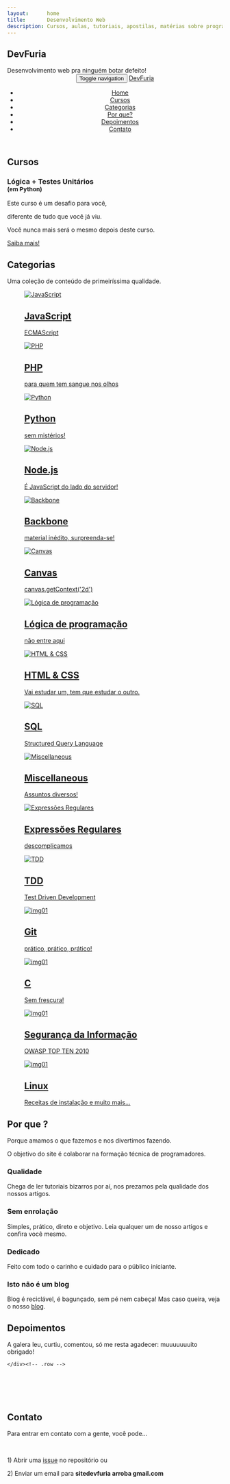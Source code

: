 ```yaml
---
layout:      home
title:       Desenvolvimento Web
description: Cursos, aulas, tutoriais, apostilas, matérias sobre programação web!
---
```



<!-- Home start -->
<section id="home" class="pfblock-image screen-height">
    <div class="home-overlay"></div>
    <div class="intro">
        <h1>DevFuria</h1>
        <div class="start">Desenvolvimento web pra ninguém botar defeito!</div>
    </div>
    <a href="#cursos">
        <div class="scroll-down">
            <span>
                <i class="fa fa-angle-down fa-2x"></i>
            </span>
        </div>
    </a>
</section>

<header class="header">
    <nav class="navbar navbar-custom" role="navigation">
        <div class="container">
            <div class="navbar-header">
                <button type="button" class="navbar-toggle" data-toggle="collapse" data-target="#custom-collapse">
                    <span class="sr-only">Toggle navigation</span>
                    <span class="icon-bar"></span>
                    <span class="icon-bar"></span>
                    <span class="icon-bar"></span>
                </button>
                <a class="navbar-" href="{{ base_url() }}">DevFuria</a>
            </div>
            <div class="collapse navbar-collapse" id="custom-collapse">
                <ul class="nav navbar-nav navbar-right">
                    <li><a href="#home">Home</a></li>
                    <li><a href="#cursos">Cursos</a></li>
                    <li><a href="#categorias">Categorias</a></li>
                    <li><a href="#razao">Por que?</a></li>
                    <li><a href="#depoimentos">Depoimentos</a></li>
                    <li><a href="#contato">Contato</a></li>
                </ul>
            </div>
        </div><!-- .container -->
    </nav>
</header>

<!-- Cursos -->
<section id="cursos" class="pfblock pfblock-gray">
    <div class="container">
        <div class="row">
            <div class="col-sm-6 col-sm-offset-3">
                <div class="pfblock-header wow fadeInUp">
                    <h2 class="pfblock-title">Cursos</h2>
                    <div class="pfblock-line"></div>
                </div>
            </div>
        </div><!-- .row -->
        <div class="row">
            <div class="col-sm-4">
                <div class="pfblock-header wow fadeInUp">
<!--                     <h3 class="pfblock-title">Other</h3>
                    <p>Estão aberta as matrículas para a 2 edição do curso de <strong>Lógica de Programação Aliada a Testes Unitários</strong>.</p>
                    <p><a class="btn btn-primary" href="{{ base_url() }}/cursos/logica-de-programacao-aliada-a-testes-unitarios-proxima-edicao/?utm_source=devfuria.com.br&utm_campaign=matriculas&utm_medium=home-page" role="button">Eu quero!!!</a></p> -->
                </div>
            </div>
            <div class="col-sm-4">
                <div class="pfblock-header wow fadeInUp">
                    <h3 class="pfblock-title">Lógica + Testes Unitários <br /><small>(em Python)</small></h3>
                    <p>Este curso é um desafio para você,</p>
                    <p>diferente de tudo que você já viu.</p>
                    <p>Você nunca mais será o mesmo depois deste curso.</p>
                    <p><a class="btn btn-primary" href="{{ base_url() }}/cursos/logica-de-programacao-aliada-a-testes-unitarios-proxima-edicao/?utm_source=devfuria.com.br&utm_campaign=matriculas&utm_medium=home-page" role="button">Saiba mais!</a></p>
                    <!-- <p><a class="btn btn-danger" href="{{ base_url() }}/cursos/logica-de-programacao-aliada-a-testes-unitarios/" role="button">Só para os corajosos!!!</a></p> -->
                </div>
            </div>
            <div class="col-sm-4">
                <div class="pfblock-header wow fadeInUp">
<!--                     <h3 class="pfblock-title">Cursos</h3>
                    <p>Estão aberta as matrículas para a 2 edição do curso de <strong>Lógica de Programação Aliada a Testes Unitários</strong>.</p>
                    <p><a class="btn btn-primary" href="{{ base_url() }}/cursos/logica-de-programacao-aliada-a-testes-unitarios-proxima-edicao/?utm_source=devfuria.com.br&utm_campaign=matriculas&utm_medium=home-page" role="button">Eu quero!!!</a></p> -->
                </div>
            </div>
        </div><!-- .row -->
    </div><!-- .contaier -->


</section>

<!-- Categorias -->
<section id="categorias" class="pfblock">
    <div class="container">
        <div class="row">
            <div class="col-sm-6 col-sm-offset-3">
                <div class="pfblock-header wow fadeInUp">
                    <h2 class="pfblock-title">Categorias</h2>
                    <div class="pfblock-line"></div>
                    <div class="pfblock-subtitle">
                        Uma coleção de conteúdo de primeiríssima qualidade.
                    </div>
                </div>
            </div>
        </div><!-- .row -->
        <div class="row">
            <div class="col-xs-12 col-sm-4 col-md-4">
                <div class="grid wow zoomIn">
                    <a href="javascript/">
                        <figure class="effect-bubba">
                            <img src="{{ base_url() }}/app/templates/clean/images/itens-azuis.png" alt="JavaScript"/>
                            <figcaption>
                                <h2>JavaScript</h2>
                                <p>ECMAScript</p>
                            </figcaption>
                        </figure>
                    </a>
                </div>
            </div>
            <div class="col-xs-12 col-sm-4 col-md-4">
                <div class="grid wow zoomIn">
                    <a href="php/">
                        <figure class="effect-bubba">
                            <img src="{{ base_url() }}/app/templates/clean/images/itens-azuis.png" alt="PHP"/>
                            <figcaption>
                                <h2>PHP</h2>
                                <p>para quem tem sangue nos olhos</p>
                            </figcaption>
                        </figure>
                    </a>
                </div>
            </div>
            <div class="col-xs-12 col-sm-4 col-md-4">
                <div class="grid wow zoomIn">
                    <a href="python/">
                        <figure class="effect-bubba">
                            <img src="{{ base_url() }}/app/templates/clean/images/itens-azuis.png" alt="Python"/>
                            <figcaption>
                                <h2>Python</h2>
                                <p>sem mistérios!</p>
                            </figcaption>
                        </figure>
                    </a>
                </div>
            </div>
            <div class="col-xs-12 col-sm-4 col-md-4">
                <div class="grid wow zoomIn">
                    <a href="node.js/">
                        <figure class="effect-bubba">
                            <img src="{{ base_url() }}/app/templates/clean/images/itens-azuis.png" alt="Node.js"/>
                            <figcaption>
                                <h2>Node.js</h2>
                                <p>É JavaScript do lado do servidor!</p>
                            </figcaption>
                        </figure>
                    </a>
                </div>
            </div>
            <div class="col-xs-12 col-sm-4 col-md-4">
                <div class="grid wow zoomIn">
                    <a href="backbone/">
                        <figure class="effect-bubba">
                            <img src="{{ base_url() }}/app/templates/clean/images/itens-azuis.png" alt="Backbone"/>
                            <figcaption>
                                <h2>Backbone</h2>
                                <p>material inédito, surpreenda-se!</p>
                            </figcaption>
                        </figure>
                    </a>
                </div>
            </div>
            <div class="col-xs-12 col-sm-4 col-md-4">
                <div class="grid wow zoomIn">
                    <a href="html-canvas/">
                        <figure class="effect-bubba">
                            <img src="{{ base_url() }}/app/templates/clean/images/itens-azuis.png" alt="Canvas"/>
                            <figcaption>
                                <h2>Canvas</h2>
                                <p>canvas.getContext('2d')</p>
                            </figcaption>
                        </figure>
                    </a>
                </div>
            </div>
            <div class="col-xs-12 col-sm-4 col-md-4">
                <div class="grid wow zoomIn">
                    <a href="logica-de-programacao/">
                        <figure class="effect-bubba">
                            <img src="{{ base_url() }}/app/templates/clean/images/itens-vermelhos.png" alt="Lógica de programação"/>
                            <figcaption>
                                <h2>Lógica de programação</h2>
                                <p>não entre aqui</p>
                            </figcaption>
                        </figure>
                    </a>
                </div>
            </div>
            <div class="col-xs-12 col-sm-4 col-md-4">
                <div class="grid wow zoomIn">
                    <a href="html-css/">
                        <figure class="effect-bubba">
                            <img src="{{ base_url() }}/app/templates/clean/images/itens-azuis.png" alt="HTML & CSS"/>
                            <figcaption>
                                <h2>HTML & CSS</h2>
                                <p>Vai estudar um, tem que estudar o outro.</p>
                            </figcaption>
                        </figure>
                    </a>
                </div>
            </div>
            <div class="col-xs-12 col-sm-4 col-md-4">
                <div class="grid wow zoomIn">
                    <a href="sql/">
                        <figure class="effect-bubba">
                            <img src="{{ base_url() }}/app/templates/clean/images/itens-azuis.png" alt="SQL"/>
                            <figcaption>
                                <h2>SQL</h2>
                                <p>Structured Query Language</p>
                            </figcaption>
                        </figure>
                    </a>
                </div>
            </div>
            <div class="col-xs-12 col-sm-4 col-md-4">
                <div class="grid wow zoomIn">
                    <a href="misc/">
                        <figure class="effect-bubba">
                            <img src="{{ base_url() }}/app/templates/clean/images/itens-azuis.png" alt="Miscellaneous"/>
                            <figcaption>
                                <h2>Miscellaneous</h2>
                                <p>Assuntos diversos!</p>
                            </figcaption>
                        </figure>
                    </a>
                </div>
            </div>
            <div class="col-xs-12 col-sm-4 col-md-4">
                <div class="grid wow zoomIn">
                    <a href="regex/">
                        <figure class="effect-bubba">
                            <img src="{{ base_url() }}/app/templates/clean/images/itens-azuis.png" alt="Expressões Regulares"/>
                            <figcaption>
                                <h2>Expressões Regulares</h2>
                                <p>descomplicamos</p>
                            </figcaption>
                        </figure>
                    </a>
                </div>
            </div>
            <div class="col-xs-12 col-sm-4 col-md-4">
                <div class="grid wow zoomIn">
                    <a href="tdd/">
                        <figure class="effect-bubba">
                            <img src="{{ base_url() }}/app/templates/clean/images/itens-azuis.png" alt="TDD"/>
                            <figcaption>
                                <h2>TDD</h2>
                                <p>Test Driven Development</p>
                            </figcaption>
                        </figure>
                    </a>
                </div>
            </div>
            <div class="col-xs-12 col-sm-4 col-md-4">
                <div class="grid wow zoomIn">
                    <a href="git/">
                        <figure class="effect-bubba">
                            <img src="{{ base_url() }}/app/templates/clean/images/itens-azuis.png" alt="img01"/>
                            <figcaption>
                                <h2>Git</h2>
                                <p>prático, prático, prático!</p>
                            </figcaption>
                        </figure>
                    </a>
                </div>
            </div>
            <div class="col-xs-12 col-sm-4 col-md-4">
                <div class="grid wow zoomIn">
                    <a href="c/">
                        <figure class="effect-bubba">
                            <img src="{{ base_url() }}/app/templates/clean/images/itens-azuis.png" alt="img01"/>
                            <figcaption>
                                <h2>C</h2>
                                <p>Sem frescura!</p>
                            </figcaption>
                        </figure>
                    </a>
                </div>
            </div>
            <div class="col-xs-12 col-sm-4 col-md-4">
                <div class="grid wow zoomIn">
                    <a href="seguranca-da-informacao/">
                        <figure class="effect-bubba">
                            <img src="{{ base_url() }}/app/templates/clean/images/itens-azuis.png" alt="img01"/>
                            <figcaption>
                                <h2>Segurança da Informação</h2>
                                <p>OWASP TOP TEN 2010</p>
                            </figcaption>
                        </figure>
                    </a>
                </div>
            </div>
            <div class="col-xs-12 col-sm-4 col-md-4">
                <div class="grid wow zoomIn">
                    <a href="linux/">
                        <figure class="effect-bubba">
                            <img src="{{ base_url() }}/app/templates/clean/images/itens-azuis.png" alt="img01"/>
                            <figcaption>
                                <h2>Linux</h2>
                                <p>Receitas de instalação e muito mais...</p>
                            </figcaption>
                        </figure>
                    </a>
                </div>
            </div>
        </div>
    </div><!-- .contaier -->
</section>

<!-- Tá esperando o quê ?
<section class="calltoaction">
    <div class="container">
        <div class="row">
            <div class="col-md-12 col-lg-12">
                <h2 class="wow slideInRight" data-wow-delay=".1s">Tá esperando o quê?</h2>
                <div class="calltoaction-decription wow slideInRight" data-wow-delay=".2s">
                    <p>Demorou para estudar com a gente!</p>
                    <p>E não é porque é grátis não, é que aqui tem qualidade!</p>
                </div>
            </div>
            <div class="col-md-12 col-lg-12 calltoaction-btn wow slideInRight" data-wow-delay=".3s">
                <a href="#categorias" class="btn btn-lg">Escolha uma categoria</a>
            </div>
        </div><!-- .row
    </div><!-- .container
</section> -->


<!-- Por que ? -->
<section id="razao" class="pfblock pfblock-gray">
    <div class="container">
        <div class="row">
            <div class="col-sm-6 col-sm-offset-3">
                <div class="pfblock-header wow fadeInUp">
                    <h2 class="pfblock-title">Por que ?</h2>
                    <div class="pfblock-line"></div>
                    <div class="pfblock-subtitle">
                        <p>Porque amamos o que fazemos e nos divertimos fazendo.</p>
                        <p>O objetivo do site é colaborar na formação técnica de programadores.</p>
                    </div>
                </div>
            </div>
        </div>
        <div class="row">
            <div class="col-sm-3">
                <div class="iconbox wow slideInLeft">
                    <div class="iconbox-icon">
                        <span class="icon-magic-wand"></span>
                    </div>
                    <div class="iconbox-text">
                        <h3 class="iconbox-title">Qualidade</h3>
                        <div class="iconbox-desc">
                            Chega de ler tutoriais bizarros por aí, nos prezamos pela qualidade dos nossos artigos.
                        </div>
                    </div>
                </div>
            </div>
            <div class="col-sm-3">
                <div class="iconbox wow slideInLeft">
                    <div class="iconbox-icon">
                        <span class="icon-puzzle"></span>
                    </div>
                    <div class="iconbox-text">
                        <h3 class="iconbox-title">Sem enrolação</h3>
                        <div class="iconbox-desc">
                            Simples, prático, direto e  objetivo. Leia qualquer um de nosso artigos e confira você mesmo.
                        </div>
                    </div>
                </div>
            </div>
            <div class="col-sm-3">
                <div class="iconbox wow slideInLeft">
                    <div class="iconbox-icon">
                        <span class="icon-puzzle"></span>
                    </div>
                    <div class="iconbox-text">
                        <h3 class="iconbox-title">Dedicado</h3>
                        <div class="iconbox-desc">
                            Feito com todo o carinho e cuidado para o público iniciante.
                        </div>
                    </div>
                </div>
            </div>
            <div class="col-sm-3">
                <div class="iconbox wow slideInRight">
                    <div class="iconbox-icon">
                        <span class="icon-badge"></span>
                    </div>
                    <div class="iconbox-text">
                        <h3 class="iconbox-title">Isto não é um blog</h3>
                        <div class="iconbox-desc">
                            Blog é reciclável, é bagunçado, sem pé nem cabeça! Mas caso queira, veja o nosso <a href="blog/">blog</a>.
                        </div>
                    </div>
                </div>
            </div>
        </div><!-- .row -->
    </div><!-- .container -->
</section>


<!-- Depoimentos -->
<section id="depoimentos" class="pfblock pfblock-gray">
    <div class="container">
        <div class="row">
            <div class="col-sm-6 col-sm-offset-3">
                <div class="pfblock-header wow fadeInUp">
                    <h2 class="pfblock-title">Depoimentos</h2>
                    <div class="pfblock-line"></div>
                    <div class="pfblock-subtitle">
                        <p>A galera leu, curtiu, comentou, só me resta agadecer: muuuuuuuito obrigado!</p>
                    </div>
                </div>
            </div>
        </div><!-- .row -->
        <div class="row">
            <!--
            O primeiro da lista é o depoimento mais recente....

            <div class="cbp-qtcontent">
                <blockquote>
                    <p></p>
                    <footer><a href="#"></a></footer>
                </blockquote>
            </div>
            -->
            <div class="cbp-qtcontent">
                <blockquote>
                    <p>Nice!</p>
                    <footer><a href="http://devfuria.com.br/javascript/operador-condicional-ternario/#comment-3827518707">Marco Antonio</a></footer>
                </blockquote>
            </div>
            <div class="cbp-qtcontent">
                <blockquote>
                    <p>Muito obrigado!!!</p>
                    <footer><a href="http://www.devfuria.com.br/logica-de-programacao/exemplos-na-linguagem-c-do-algoritmo-bubble-sort/#comment-3821466534">Brian</a></footer>
                </blockquote>
            </div>
            <div class="cbp-qtcontent">
                <blockquote>
                    <p>Parabéns pelo artigo! Muito bom!</p>
                    <footer><a href="http://www.devfuria.com.br/misc/arquivo-hosts/#comment-3811171220">Lourival Lopes</a></footer>
                </blockquote>
            </div>
            <div class="cbp-qtcontent">
                <blockquote>
                    <p>Muito Obrigado. Muito simples sua explicação.</p>
                    <footer><a href="http://devfuria.com.br/javascript/manipulando-radios-buttons-com-javascript/#comment-3800579651">Jeferson Fernandes</a></footer>
                </blockquote>
            </div>
<!--             <div class="cbp-qtcontent">
                <blockquote>
                    <p>Top parabéns, grande abraço!</p>
                    <footer><a href="http://www.devfuria.com.br/sql/mysql-pelo-terminal/#comment-3796872968">Willian Sandro</a></footer>
                </blockquote>
            </div>
            <div class="cbp-qtcontent">
                <blockquote>
                    <p>Valeu man :) salvou dois dias de sofrimento com isso.</p>
                    <footer><a href="https://disqus.com/by/rumblersoppa/">Rumbler Soppa</a></footer>
                </blockquote>
            </div>
            <div class="cbp-qtcontent">
                <blockquote>
                    <p>Excelente explicação! Obrigado!</p>
                    <footer><a href="http://www.devfuria.com.br/python/modulos-pacotes/#comment-3750503937">Michel Wilhelm</a></footer>
                </blockquote>
            </div>
            <div class="cbp-qtcontent">
                <blockquote>
                    <p>Muito bom, seus artigos tem me ajudado bastante!</p>
                    <footer><a href="http://www.devfuria.com.br/python/manipulando-arquivos-de-texto/#comment-3735020868">Guilherme Britto</a></footer>
                </blockquote>
            </div>
            <div class="cbp-qtcontent">
                <blockquote>
                    <p>Estas dicas me ajudaram muito. Valeu!</p>
                    <footer><a href="http://devfuria.com.br/linux/instalando-nodejs/#comment-3732906289">Itamar Gomes</a></footer>
                </blockquote>
            </div>
            <div class="cbp-qtcontent">
                <blockquote>
                    <p>Muito bom! Obrigado!</p>
                    <footer><a href="http://www.devfuria.com.br/python/yield/#comment-3699133721">Danilo Braz</a></footer>
                </blockquote>
            </div>
            <div class="cbp-qtcontent">
                <blockquote>
                    <p>Parabéns pelo site...</p>
                    <footer><a href="http://www.devfuria.com.br/javascript/dom/#comment-3685533765">Valério Souza</a></footer>
                </blockquote>
            </div>
            <div class="cbp-qtcontent">
                <blockquote>
                    <p>Que explicação sensacional....</p>
                    <footer><a href="http://www.devfuria.com.br/javascript/dom-create-element/#comment-3683468494">Luiz Felipe</a></footer>
                </blockquote>
            </div>
            <div class="cbp-qtcontent">
                <blockquote>
                    <p>Guardei no Firefox para estudar mais tarde, a noite. Conteúdo bem interessante, eu sinceramente não havia visto. Qualquer dúvida eu posto " aqui" , okay! ?</p>
                    <footer><a href="http://www.devfuria.com.br/c/introducao-linguagem-c/#comment-3664089484">Willian Efaanz</a></footer>
                </blockquote>
            </div>
            <div class="cbp-qtcontent">
                <blockquote>
                    <p>Parabéns pela explicação!</p>
                    <footer><a href="http://www.devfuria.com.br/logica-de-programacao/trocar-o-valor-de-duas-variaveis/#comment-3672490164">Jorge Bill Silva</a></footer>
                </blockquote>
            </div>
            <div class="cbp-qtcontent">
                <blockquote>
                    <p>Legal o artigo.</p>
                    <footer><a href="http://www.devfuria.com.br/python/saidas-output/#comment-3661558218">zumbipy</a></footer>
                </blockquote>
            </div>
            <div class="cbp-qtcontent">
                <blockquote>
                    <p>Me auxiliou em uma questão, muito bom !</p>
                    <footer><a href="http://www.devfuria.com.br/javascript/forms/input-radio-button/#comment-3636774896">Rapha Stecca</a></footer>
                </blockquote>
            </div>
            <div class="cbp-qtcontent">
                <blockquote>
                    <p>Ajudou a entender um pouco mais sobre. Obrigado!</p>
                    <footer><a href="http://www.devfuria.com.br/php/manipulando-checkboxes-com-php/#comment-3560414040">Ricardo Souza</a></footer>
                </blockquote>
            </div>
            <div class="cbp-qtcontent">
                <blockquote>
                    <p>Flavio, deu certo! Estive todo esse tempo tentando de um jeito errado, muito obrigado!</p>
                    <footer><a href="http://www.devfuria.com.br/sql/mysql-listar-base/#comment-3580898402">Sor Dantas, o Magro</a></footer>
                </blockquote>
            </div>
            <div class="cbp-qtcontent">
                <blockquote>
                    <p>Muito bom, abriu para novas ideias.</p>
                    <footer><a href="http://www.devfuria.com.br/python/tdd-primeiros-passos-com-testes-unitarios/#comment-3574121281">Luiz Gledson</a></footer>
                </blockquote>
            </div>
            <div class="cbp-qtcontent">
                <blockquote>
                    <p>Post muito agregador!</p>
                    <footer><a href="http://www.devfuria.com.br/blog/2015/10/07/a-pratica-deve-vir-antes-da-teoria.html#comment-3569277033">Israel Blender</a></footer>
                </blockquote>
            </div>
            <div class="cbp-qtcontent">
                <blockquote>
                    <p>Olha, eu tmb coloco os atributos das minhas tags assim, facilita a leitura do código num futuro. E me ajudou bastante!</p>
                    <footer><a href="http://www.devfuria.com.br/php/manipulando-radio-button-com-php/#comment-3574810910">Gualberto Dos Santos</a></footer>
                </blockquote>
            </div>
            <div class="cbp-qtcontent">
                <blockquote>
                    <p>Muito legal e bem explicado parabéns!</p>
                    <footer><a href="http://www.devfuria.com.br/logica-de-programacao/trocar-o-valor-de-duas-variaveis/#comment-3592643589">Natalia Rodrigues</a></footer>
                </blockquote>
            </div>
            <div class="cbp-qtcontent">
                <blockquote>
                    <p>Muito obrigado!!!!!!!!!!!</p>
                    <footer><a href="http://devfuria.com.br/linux/instalando-sqlite/#comment-3496702500">Tadeu Espíndola Palermo</a></footer>
                </blockquote>
            </div>
            <div class="cbp-qtcontent">
                <blockquote>
                    <p>Excelente explicação, muito obrigado pelo artigo!</p>
                    <footer><a href="http://devfuria.com.br/javascript/prototipos-prototype/#comment-3391239261">Leandro M. Silva </a></footer>
                </blockquote>
            </div>
            <div class="cbp-qtcontent">
                <blockquote>
                    <p>Excelente! Direto ao ponto...</p>
                    <footer><a href="http://www.devfuria.com.br/python/sintaxe-basica/#comment-3316225832">Marcelo Romeu Gonçalves</a></footer>
                </blockquote>
            </div>
            <div class="cbp-qtcontent">
                <blockquote>
                    <p>Thank's very much!</p>
                    <footer><a href="http://www.devfuria.com.br/git/netrc-nao-pedir-senha/#comment-3311432326">brazica</a></footer>
                </blockquote>
            </div>
            <div class="cbp-qtcontent">
                <blockquote>
                    <p>Show de bola... Parabéns!</p>
                    <footer><a href="http://www.devfuria.com.br/python/yield/#comment-3276927535">Eduardo</a></footer>
                </blockquote>
            </div>
            <div class="cbp-qtcontent">
                <blockquote>
                    <p>Só para lhe dizer que este site é fantastico! Obrigado por partilhar os seus conhecimentos com o pessoal! :)</p>
                    <footer><a href="http://www.devfuria.com.br/javascript/backbone-exemplo-05/#comment-3262230385">Nuno Almeida</a></footer>
                </blockquote>
            </div>
            <div class="cbp-qtcontent">
                <blockquote>
                    <p>Show !!</p>
                    <footer><a href="http://www.devfuria.com.br/python/lacos-de-repeticao/#comment-3248117928">Bruno Peçanha</a></footer>
                </blockquote>
            </div>
            <div class="cbp-qtcontent">
                <blockquote>
                    <p>Resolveu meu problema!</p>
                    <footer><a href="http://www.devfuria.com.br/javascript/forms/input-radio-button/#comment-3215373541">Netlife NL</a></footer>
                </blockquote>
            </div>
            <div class="cbp-qtcontent">
                <blockquote>
                    <p>Muito obrigado! Não estava entendendo o que eram esses elementos até encontrar este post.</p>
                    <footer><a href="http://www.devfuria.com.br/html-css/elementos-inline-block-level/#comment-3033551740">Lucas</a></footer>
                </blockquote>
            </div>
            <div class="cbp-qtcontent">
                <blockquote>
                    <p>Tenho aprendido muito com seus tutoriais, muito obrigado e parabéns pelo conteúdo.</p>
                    <footer><a href="http://www.devfuria.com.br/javascript/dom-getelementbyid/#comment-2905104572">Rodrigo Gonçalves</a></footer>
                </blockquote>
            </div>
            <div class="cbp-qtcontent">
                <blockquote>
                    <p>Estou estudando o NodeJS e me encantando com a estrutura e facilidade de executar a linguagem. Muito bacana esse compêndio de artigos, me ajudará bastante! Valeu msm!</p>
                    <footer><a href="http://www.devfuria.com.br/javascript/node.js/#comment-2900773411">Rodrigo Zan</a></footer>
                </blockquote>
            </div>
            <div class="cbp-qtcontent">
                <blockquote>
                    <p>Simples e Didático!!! Parabéns!!!</p>
                    <footer><a href="http://www.devfuria.com.br/python/sintaxe-basica/#comment-3179804339">Evandro Costa</a></footer>
                </blockquote>
            </div>
            <div class="cbp-qtcontent">
                <blockquote>
                    <p>Ajudou muito!</p>
                    <footer><a href="http://www.devfuria.com.br/python/sintaxe-basica/#comment-3108586469">Carlos Henrique</a></footer>
                </blockquote>
            </div>
            <div class="cbp-qtcontent">
                <blockquote>
                    <p>Show!! A tirinha foi fod*! HAHAHA</p>
                    <footer><a href="http://www.devfuria.com.br/logica-de-programacao/#comment-2923536078">Rodolfo Martins</a></footer>
                </blockquote>
            </div>
            <div class="cbp-qtcontent">
                <blockquote>
                    <p>Muito bom seu tutorial, parabéns!</p>
                    <footer><a href="http://www.devfuria.com.br/python/manipulando-arquivos-de-texto/#comment-3010849957">Brito</a></footer>
                </blockquote>
            </div>
            <div class="cbp-qtcontent">
                <blockquote>
                    <p>Muito bem feito o artigo, parabéns!! Com certeza é de muita valia. Bem abordado os tópicos com a preocupação de passar desde a forma mais simples de testes até um framework. Obrigado!!!</p>
                    <footer><a href="http://www.devfuria.com.br/python/tdd-primeiros-passos-com-testes-unitarios/#comment-3034463140">Newton San</a></footer>
                </blockquote>
            </div>
            <div class="cbp-qtcontent">
                <blockquote>
                    <p>O DevFuria tem artigos muito interessante sobre várias áreas. Continuem com esse trabalho bacana :D</p>
                    <footer><a href="http://www.devfuria.com.br/php/como-funcionam-os-metodos-get-e-post/#comment-3090951852">Edson Fell</a></footer>
                </blockquote>
            </div>
            <div class="cbp-qtcontent">
                <blockquote>
                    <p>Sensacional, Flávio! Estava me sentindo mal acostumado usando jQuery. Estou criando um projeto sem utilizar frameworks e treinando JS. Sua explicação foi excelente. Obrigado!</p>
                    <footer><a href="http://www.devfuria.com.br/javascript/dom-getelementbyid/#comment-2586607601">Rômulo Bastos</a></footer>
                </blockquote>
            </div>
            <div class="cbp-qtcontent">
                <blockquote>
                    <p>Obrigado, adorei!</p>
                    <footer><a href="http://www.devfuria.com.br/javascript/forms/input-radio-button/#comment-2620405304">anonymousUP</a></footer>
                </blockquote>
            </div>
            <div class="cbp-qtcontent">
                <blockquote>
                    <p>De parabéns, simples e prático!</p>
                    <footer><a href="http://www.devfuria.com.br/javascript/numeros-aleatorios/#comment-2315409860">Emerson Andrey</a></footer>
                </blockquote>
            </div>
            <div class="cbp-qtcontent">
                <blockquote>
                    <p>Caraca meu, muito resumido e bem explicadinho. Parabéns!!!</p>
                    <footer><a href="http://www.devfuria.com.br/linux/apache-habilitar-mod_rewrite-no-apache-mod/#comment-2626611324">Kevin Riquena</a></footer>
                </blockquote>
            </div>
            <div class="cbp-qtcontent">
                <blockquote>
                    <p>Excelente explicação, rápida, prática, objetiva e esclarecedora... valeu!</p>
                    <footer><a href="http://www.devfuria.com.br/html-css/seletores-css/#comment-1790118192">Grazi AC</a></footer>
                </blockquote>
            </div>
            <div class="cbp-qtcontent">
                <blockquote>
                    <p>Muito bem explicado!!!</p>
                    <footer><a href="http://www.devfuria.com.br/javascript/dom-create-element/#comment-1841649928">Geilson Ribeiro Mirandola</a></footer>
                </blockquote>
            </div>
 -->        </div><!-- .row -->
    </div><!-- .row -->
</section>

<!-- Contato -->
<section id="contato" class="pfblock" style="padding-top: 60px;">
    <div class="container">
        <div class="row">
            <div class="col-sm-6 col-sm-offset-3">
                <div class="pfblock-header">
                    <h2 class="pfblock-title">Contato</h2>
                    <div class="pfblock-line"></div>
                    <p>Para entrar em contato com a gente, você pode...</p>
                    <br />
                    <p style="text-align: left">1) Abrir uma <a href="https://github.com/flaviomicheletti/devfuria.com.br/issues/new">issue</a> no repositório ou</p>
                    <p style="text-align: left">2) Enviar um email para <strong>sitedevfuria arroba gmail.com</strong></p>
                </div>
            </div>
        </div><!-- .row -->
    </div><!-- .container -->
</section>

